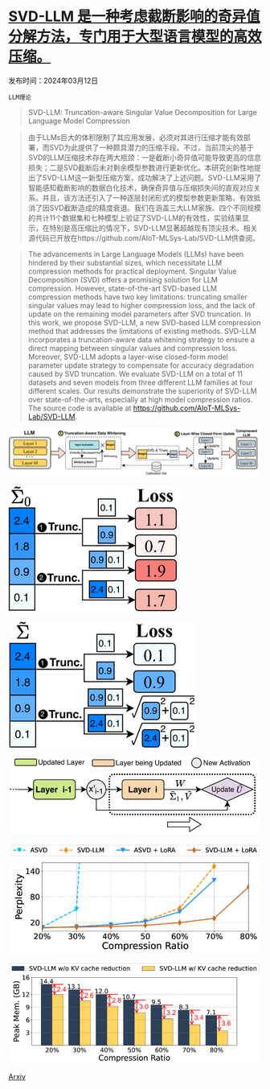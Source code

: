 # [SVD-LLM 是一种考虑截断影响的奇异值分解方法，专门用于大型语言模型的高效压缩。](https://arxiv.org/abs/2403.07378)

发布时间：2024年03月12日

`LLM理论`

> SVD-LLM: Truncation-aware Singular Value Decomposition for Large Language Model Compression

> 由于LLMs巨大的体积限制了其应用发展，必须对其进行压缩才能有效部署，而SVD为此提供了一种颇具潜力的压缩手段。不过，当前顶尖的基于SVD的LLM压缩技术存在两大瓶颈：一是截断小奇异值可能导致更高的信息损失；二是SVD截断后未对剩余模型参数进行更新优化。本研究创新性地提出了SVD-LLM这一新型压缩方案，成功解决了上述问题。SVD-LLM采用了智能感知截断影响的数据白化技术，确保奇异值与压缩损失间的直观对应关系。并且，该方法还引入了一种逐层封闭形式的模型参数更新策略，有效抵消了因SVD截断造成的精度衰退。我们在涵盖三大LLM家族、四个不同规模的共计11个数据集和七种模型上验证了SVD-LLM的有效性，实验结果显示，在特别是高压缩比的情况下，SVD-LLM显著超越现有顶尖技术。相关源代码已开放在https://github.com/AIoT-MLSys-Lab/SVD-LLM供查阅。

> The advancements in Large Language Models (LLMs) have been hindered by their substantial sizes, which necessitate LLM compression methods for practical deployment. Singular Value Decomposition (SVD) offers a promising solution for LLM compression. However, state-of-the-art SVD-based LLM compression methods have two key limitations: truncating smaller singular values may lead to higher compression loss, and the lack of update on the remaining model parameters after SVD truncation. In this work, we propose SVD-LLM, a new SVD-based LLM compression method that addresses the limitations of existing methods. SVD-LLM incorporates a truncation-aware data whitening strategy to ensure a direct mapping between singular values and compression loss. Moreover, SVD-LLM adopts a layer-wise closed-form model parameter update strategy to compensate for accuracy degradation caused by SVD truncation. We evaluate SVD-LLM on a total of 11 datasets and seven models from three different LLM families at four different scales. Our results demonstrate the superiority of SVD-LLM over state-of-the-arts, especially at high model compression ratios. The source code is available at https://github.com/AIoT-MLSys-Lab/SVD-LLM.

![SVD-LLM 是一种考虑截断影响的奇异值分解方法，专门用于大型语言模型的高效压缩。](../../../paper_images/2403.07378/x1.png)

![SVD-LLM 是一种考虑截断影响的奇异值分解方法，专门用于大型语言模型的高效压缩。](../../../paper_images/2403.07378/x2.png)

![SVD-LLM 是一种考虑截断影响的奇异值分解方法，专门用于大型语言模型的高效压缩。](../../../paper_images/2403.07378/x3.png)

![SVD-LLM 是一种考虑截断影响的奇异值分解方法，专门用于大型语言模型的高效压缩。](../../../paper_images/2403.07378/x4.png)

![SVD-LLM 是一种考虑截断影响的奇异值分解方法，专门用于大型语言模型的高效压缩。](../../../paper_images/2403.07378/x5.png)

![SVD-LLM 是一种考虑截断影响的奇异值分解方法，专门用于大型语言模型的高效压缩。](../../../paper_images/2403.07378/x6.png)

[Arxiv](https://arxiv.org/abs/2403.07378)